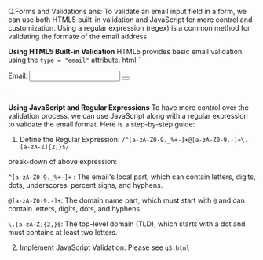 Q.Forms and Validations
ans: To validate an email input field in a form, we can use both HTML5 built-in validation and JavaScript for more control and customization. Using a regular expression (regex) is a common method for validating the formate of the email address.

**Using HTML5 Built-in Validation**
HTML5 provides basic email validation using the `type = "email"` attribute.
html
`<form>
    <label for="email">Email:</label>
    <input type="email" id="email" name="email" required>
    <button type="submit"></button>
</form>`

**Using JavaScript and Regular Expressions**
To have more control over the validation process, we can use JavaScript along with a regular expression to validate the email format. Here is a step-by-step guide:

1. Define the Regular Expression:
`/^[a-zA-Z0-9._%+-]+@[a-zA-Z0-9.-]+\.[a-zA-Z]{2,}$/`

break-down of above expression:

`^[a-zA-Z0-9._%+-]+` : The email's local part, which can contain letters, digits, dots, underscores, percent signs, and hyphens.

`@[a-zA-Z0-9.-]+`: The domain name part, which must start with `@` and can contain letters, digits, dots, and hyphens.

`\.[a-zA-Z]{2,}$`: The top-level domain (TLD), which starts with a dot and must contains at least two letters.

2. Implement JavaScript Validation:
Please see `q3.html`


